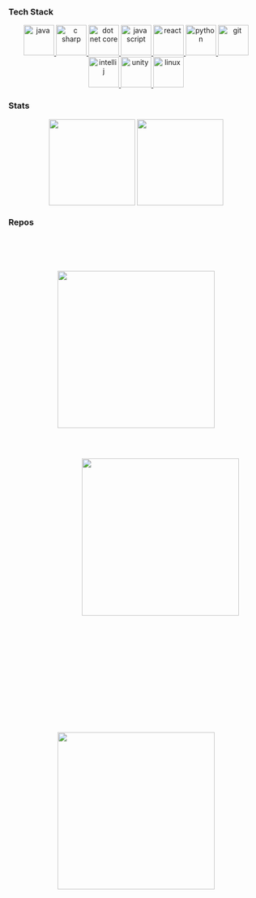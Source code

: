 <!-- BANNER -->

<br>

<h3 align="left">Tech Stack</h3>
<p align="center">
  <a href="https://www.java.com/" target="_blank"> <img src="https://cdn.jsdelivr.net/gh/devicons/devicon@latest/icons/java/java-original.svg" alt="java" width="60" height="60"/> </a>
  <a href="https://learn.microsoft.com/dotnet/csharp/tour-of-csharp/" target="_blank"> <img src="https://cdn.jsdelivr.net/gh/devicons/devicon@latest/icons/csharp/csharp-original.svg" alt="c sharp" width="60" height="60"/> </a>
  <a href="https://learn.microsoft.com/dotnet/" target="_blank"> <img src="https://cdn.jsdelivr.net/gh/devicons/devicon@latest/icons/dotnetcore/dotnetcore-original.svg" alt="dot net core" width="60" height="60"/> </a>
  <a href="https://developer.mozilla.org/docs/Web/JavaScript/" target="_blank"> <img src="https://cdn.jsdelivr.net/gh/devicons/devicon@latest/icons/javascript/javascript-original.svg" alt="java script" width="60" height="60"/> </a>
  <a href="https://react.dev/" target="_blank"> <img src="https://cdn.jsdelivr.net/gh/devicons/devicon@latest/icons/react/react-original.svg" alt="react" width="60" height="60"/> </a>
  <a href="https://www.python.org" target="_blank"> <img src="https://cdn.jsdelivr.net/gh/devicons/devicon@latest/icons/python/python-original.svg" alt="python" width="60" height="60"/> </a> 
  <a href="https://git-scm.com/" target="_blank"> <img src="https://www.vectorlogo.zone/logos/git-scm/git-scm-icon.svg" alt="git" width="60" height="60"/> </a>
  <a href="https://www.jetbrains.com/idea/" target="_blank"> <img src="https://cdn.jsdelivr.net/gh/devicons/devicon@latest/icons/intellij/intellij-original.svg" alt="intelli j" width="60" height="60"/> </a>
  <a href="https://unity.com/" target="_blank"> <img src="https://cdn.jsdelivr.net/gh/devicons/devicon@latest/icons/unity/unity-original.svg" alt="unity" width="60" height="60"/> </a>
  <a href="https://www.linux.org/" target="_blank"> <img src="https://cdn.jsdelivr.net/gh/devicons/devicon@latest/icons/linux/linux-original.svg" alt="linux" width="60" height="60"/> </a>
</p>

<h3 align="left">Stats</h3>
<p align="center">
    <img height=170 align="center" src="https://github-readme-stats.vercel.app/api?username=ssaxel03&show_icons=true&custom_title=Github+stats&hide_border=true&title_color=ff7f21&icon_color=49b3bf&text_color=e2e9ec&bg_color=181818" />
    <img height=170 align="center" src="https://github-readme-stats.vercel.app/api/top-langs?username=ssaxel03&show_icons=true&custom_title=Most+used+languages&layout=compact&hide_border=true&title_color=ff7f21&icon_color=49b3bf&text_color=e2e9ec&bg_color=181818" />
</p>

<h3 align="left">Repos</h3>
<p align="center" style="padding: 30;">
  <a href="https://github.com/ssaxel03/my-exercises" target="_blank" style="display: inline-block; margin: 20px;">
    <img width=310 align="center" src="https://github-readme-stats.vercel.app/api/pin/?username=ssaxel03&repo=my-exercises&show_icons=true&description_lines_count=2&hide_border=true&title_color=ff7f21&icon_color=49b3bf&text_color=e2e9ec&bg_color=181818" style="margin: 20px;"/>
  </a>
  <a href="https://github.com/ssaxel03/platformer" target="_blank" style="display: inline-block; margin: 20px; width: 500px; height: 500px;">
    <img width=310 align="center" src="https://github-readme-stats.vercel.app/api/pin/?username=ssaxel03&repo=platformer&show_icons=true&description_lines_count=2&hide_border=true&title_color=ff7f21&icon_color=49b3bf&text_color=e2e9ec&bg_color=181818"/>
  </a>
  <a href="https://github.com/ssaxel03/pong" target="_blank" style="display: inline-block; margin: 20px;">
    <img width=310 align="center" src="https://github-readme-stats.vercel.app/api/pin/?username=ssaxel03&repo=pong&show_icons=true&description_lines_count=2&hide_border=true&title_color=ff7f21&icon_color=49b3bf&text_color=e2e9ec&bg_color=181818"/>
  </a>
</p>
